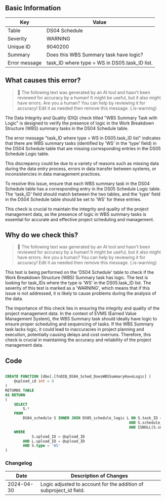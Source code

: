 ## Basic Information

| Key           | Value                                         |
| ------------- | --------------------------------------------- |
| Table         | DS04 Schedule                                 |
| Severity      | WARNING                                       |
| Unique ID     | 9040200                                       |
| Summary       | Does this WBS Summary task have logic?        |
| Error message | task_ID where type = WS in DS05.task_ID list. |

## What causes this error?

> :robot: The following text was generated by an AI tool and hasn't been reviewed for accuracy by a human! It might be useful, but it also might have errors. Are you a human? You can help by reviewing it for accuracy! Edit it as needed then remove this message.
> {.is-warning}

The Data Integrity and Quality (DIQ) check titled "WBS Summary Task with Logic" is designed to verify the presence of logic in the Work Breakdown Structure (WBS) summary tasks in the DS04 Schedule table.

The error message "task_ID where type = WS in DS05.task_ID list" indicates that there are WBS summary tasks (identified by 'WS' in the 'type' field) in the DS04 Schedule table that are missing corresponding entries in the DS05 Schedule Logic table.

This discrepancy could be due to a variety of reasons such as missing data during the data entry process, errors in data transfer between systems, or inconsistencies in data management practices.

To resolve this issue, ensure that each WBS summary task in the DS04 Schedule table has a corresponding entry in the DS05 Schedule Logic table. The 'task_ID' field should match between the two tables, and the 'type' field in the DS04 Schedule table should be set to 'WS' for these entries.

This check is crucial to maintain the integrity and quality of the project management data, as the presence of logic in WBS summary tasks is essential for accurate and effective project scheduling and management.

## Why do we check this?

> :robot: The following text was generated by an AI tool and hasn't been reviewed for accuracy by a human! It might be useful, but it also might have errors. Are you a human? You can help by reviewing it for accuracy! Edit it as needed then remove this message.
> {.is-warning}

This test is being performed on the 'DS04 Schedule' table to check if the Work Breakdown Structure (WBS) Summary task has logic. The test is looking for task_IDs where the type is 'WS' in the DS05.task_ID list. The severity of this test is marked as a 'WARNING', which means that if this issue is not addressed, it is likely to cause problems during the analysis of the data.

The importance of this check lies in ensuring the integrity and quality of the project management data. In the context of EVMS (Earned Value Management System), the WBS Summary task should ideally have logic to ensure proper scheduling and sequencing of tasks. If the WBS Summary task lacks logic, it could lead to inaccuracies in project planning and execution, potentially causing delays and cost overruns. Therefore, this check is crucial in maintaining the accuracy and reliability of the project management data.

## Code

```sql

CREATE FUNCTION [dbo].[fnDIQ_DS04_Sched_DoesWBSSummaryHaveLogic] (
	@upload_id int = 0
)
RETURNS TABLE
AS RETURN
(
	SELECT
		S.*
	FROM
		DS04_schedule S INNER JOIN DS05_schedule_logic L ON S.task_ID = L.task_ID
														AND S.schedule_type = L.schedule_type
														AND ISNULL(S.subproject_ID,'') = ISNULL(L.subproject_ID,'')
	WHERE
			S.upload_ID = @upload_ID
		AND L.upload_ID = @upload_ID
		AND S.type = 'WS'
)
```

### Changelog

| Date       | Description of Changes                                             |
| ---------- | ------------------------------------------------------------------ |
| 2024-04-30 | Logic adjusted to account for the addition of subproject_id field. |
